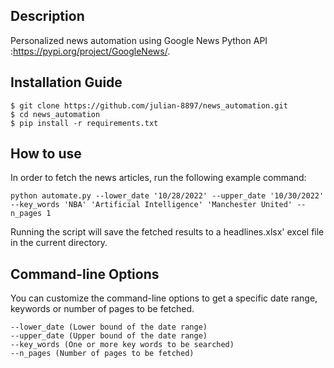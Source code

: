 ## Description

Personalized news automation using Google News Python API :https://pypi.org/project/GoogleNews/.

## Installation Guide

```
$ git clone https://github.com/julian-8897/news_automation.git
$ cd news_automation
$ pip install -r requirements.txt
```

## How to use

In order to fetch the news articles, run the following example command:

```
python automate.py --lower_date '10/28/2022' --upper_date '10/30/2022' --key_words 'NBA' 'Artificial Intelligence' 'Manchester United' --n_pages 1
```

Running the script will save the fetched results to a headlines.xlsx' excel file in the current directory.

## Command-line Options

You can customize the command-line options to get a specific date range, keywords or number of pages to be fetched.

```
--lower_date (Lower bound of the date range)
--upper_date (Upper bound of the date range)
--key_words (One or more key words to be searched)
--n_pages (Number of pages to be fetched)
```
